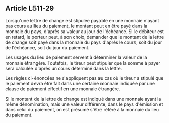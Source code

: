 Article L511-29
----
Lorsqu'une lettre de change est stipulée payable en une monnaie n'ayant pas
cours au lieu du paiement, le montant peut en être payé dans la monnaie du pays,
d'après sa valeur au jour de l'échéance. Si le débiteur est en retard, le
porteur peut, à son choix, demander que le montant de la lettre de change soit
payé dans la monnaie du pays d'après le cours, soit du jour de l'échéance, soit
du jour du paiement.

Les usages du lieu de paiement servent à déterminer la valeur de la monnaie
étrangère. Toutefois, le tireur peut stipuler que la somme à payer sera calculée
d'après un cours déterminé dans la lettre.

Les règles ci-énoncées ne s'appliquent pas au cas où le tireur a stipulé que le
paiement devra être fait dans une certaine monnaie indiquée par une clause de
paiement effectif en une monnaie étrangère.

Si le montant de la lettre de change est indiqué dans une monnaie ayant la même
dénomination, mais une valeur différente, dans le pays d'émission et dans celui
du paiement, on est présumé s'être référé à la monnaie du lieu du paiement.
